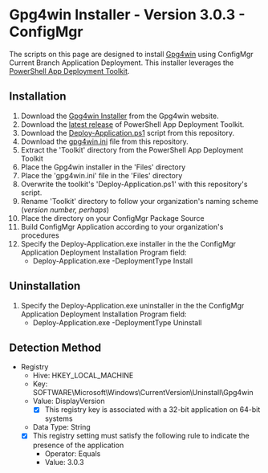 # Gpg4win Installer - Version 3.0.3 - ConfigMgr

The scripts on this page are designed to install [Gpg4win](https://www.gpg4win.org/index.html) using ConfigMgr Current Branch Application Deployment. This installer leverages the [PowerShell App Deployment Toolkit](http://psappdeploytoolkit.com/).

## Installation

1. Download the [Gpg4win Installer](https://files.gpg4win.org/gpg4win-3.0.3.exe) from the Gpg4win website.
1. Download the [latest release](https://github.com/PSAppDeployToolkit/PSAppDeployToolkit/releases/latest) of PowerShell App Deployment Toolkit.
1. Download the [Deploy-Application.ps1](https://github.com/aentringer/CMAppScripts/raw/master/Gpg4win/Deploy-Application.ps1) script from this repository.
1. Download the [gpg4win.ini](https://github.com/aentringer/CMAppScripts/raw/master/Gpg4win/Files/gpg4win.ini) file from this repository.
1. Extract the 'Toolkit' directory from the PowerShell App Deployment Toolkit
1. Place the Gpg4win installer in the 'Files' directory
1. Place the 'gpg4win.ini' file in the 'Files' directory
1. Overwrite the toolkit's 'Deploy-Application.ps1' with this repository's script.
1. Rename 'Toolkit' directory to follow your organization's naming scheme (*version number, perhaps*)
1. Place the directory on your ConfigMgr Package Source
1. Build ConfigMgr Application according to your organization's procedures
1. Specify the Deploy-Application.exe installer in the the ConfigMgr Application Deployment Installation Program field:
    * Deploy-Application.exe -DeploymentType Install

## Uninstallation

1. Specify the Deploy-Application.exe uninstaller in the the ConfigMgr Application Deployment Installation Program field:
    * Deploy-Application.exe -DeploymentType Uninstall

## Detection Method

* Registry
  * Hive: HKEY_LOCAL_MACHINE
  * Key: SOFTWARE\Microsoft\Windows\CurrentVersion\Uninstall\Gpg4win
  * Value: DisplayVersion
    * [X] This registry key is associated with a 32-bit application on 64-bit systems
  * Data Type: String
  * [X] This registry setting must satisfy the following rule to indicate the presence of the application
    * Operator: Equals
    * Value: 3.0.3
